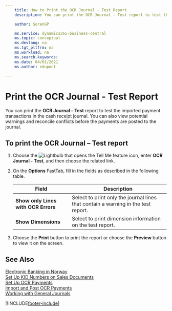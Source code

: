 ```yaml
---
    title: How to Print the OCR Journal - Test Report
    description: You can print the OCR Journal – Test report to test the imported payment transactions in the cash receipt journal.

    author: SorenGP

    ms.service: dynamics365-business-central
    ms.topic: conceptual
    ms.devlang: na
    ms.tgt_pltfrm: na
    ms.workload: na
    ms.search.keywords:
    ms.date: 04/01/2021
    ms.author: edupont

---
```

# Print the OCR Journal - Test Report
You can print the **OCR Journal – Test** report to test the imported payment transactions in the cash receipt journal. You can also view potential warnings and reconcile conflicts before the payments are posted to the journal.  

## To print the OCR Journal – Test report  

1.  Choose the ![Lightbulb that opens the Tell Me feature](../../media/ui-search/search_small.png "Tell me what you want to do") icon, enter **OCR Journal - Test**, and then choose the related link.  
2.  On the **Options** FastTab, fill in the fields as described in the following table.  

    |Field|Description|  
    |---------------------------------|---------------------------------------|  
    |**Show only Lines with OCR Errors**|Select to print only the journal lines that contain a warning in the test report.|  
    |**Show Dimensions**|Select to print dimension information on the test report.|  

3.  Choose the **Print** button to print the report or choose the **Preview** button to view it on the screen.  

## See Also  
 [Electronic Banking in Norway](electronic-banking-in-norway.md)   
 [Set Up KID Numbers on Sales Documents](how-to-set-up-kid-numbers-on-sales-documents.md)   
 [Set Up OCR Payments](how-to-set-up-ocr-payments.md)   
 [Import and Post OCR Payments](how-to-import-and-post-ocr-payments.md)   
 [Working with General Journals](../../ui-work-general-journals.md)


[!INCLUDE[footer-include](../../includes/footer-banner.md)]